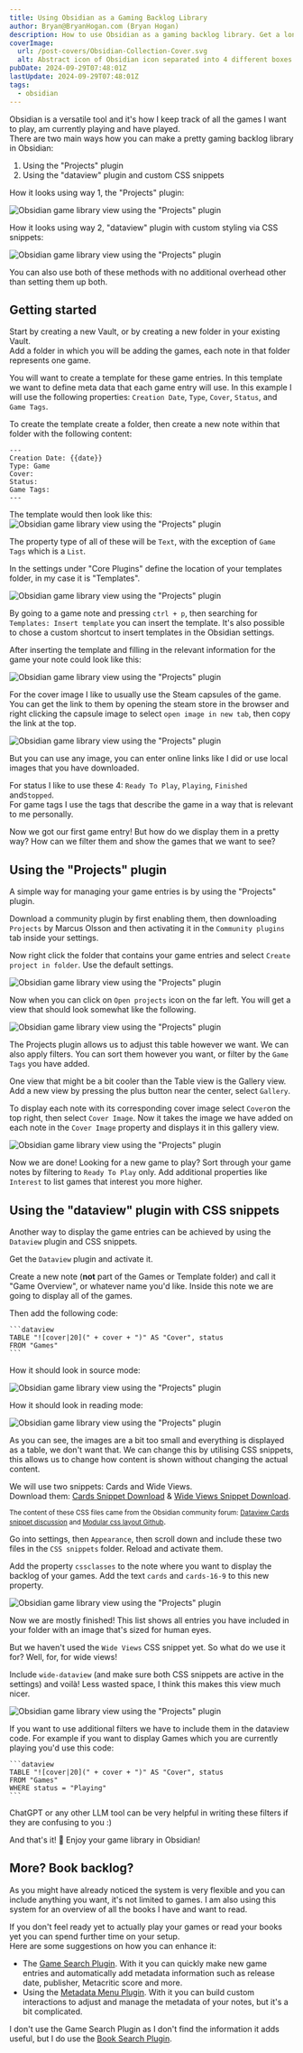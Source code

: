 ```yaml
---
title: Using Obsidian as a Gaming Backlog Library
author: Bryan@BryanHogan.com (Bryan Hogan)
description: How to use Obsidian as a gaming backlog library. Get a long-lasting overview of games you want to and have played. 
coverImage:
  url: /post-covers/Obsidian-Collection-Cover.svg
  alt: Abstract icon of Obsidian icon separated into 4 different boxes.
pubDate: 2024-09-29T07:48:01Z
lastUpdate: 2024-09-29T07:48:01Z
tags:
  - obsidian
---
```


Obsidian is a versatile tool and it's how I keep track of all the games I want to play, am currently playing and have played.  
There are two main ways how you can make a pretty gaming backlog library in Obsidian:  
1. Using the "Projects" plugin
2. Using the "dataview" plugin and custom CSS snippets

How it looks using way 1, the "Projects" plugin:

![Obsidian game library view using the "Projects" plugin](../../assets/blog/Obsidian-Game-Library-Projects-Gallery-View.png)

How it looks using way 2, "dataview" plugin with custom styling via CSS snippets:

![Obsidian game library view using the "Projects" plugin](../../assets/blog/Obsidian-Game-Library-Dataview-wideview-Added.png)

You can also use both of these methods with no additional overhead other than setting them up both.

## Getting started
Start by creating a new Vault, or by creating a new folder in your existing Vault.  
Add a folder in which you will be adding the games, each note in that folder represents one game.

You will want to create a template for these game entries. In this template we want to define meta data that each game entry will use. In this example I will use the following properties: `Creation Date`, `Type`, `Cover`, `Status`, and `Game Tags`.

To create the template create a folder, then create a new note within that folder with the following content:

```
---
Creation Date: {{date}}
Type: Game
Cover: 
Status: 
Game Tags:
---
```

The template would then look like this:
![Obsidian game library view using the "Projects" plugin](../../assets/blog/Obsidian-Game-Library-Template-Setup.png)


The property type of all of these will be `Text`, with the exception of `Game Tags` which is a `List`.

In the settings under "Core Plugins" define the location of your templates folder, in my case it is "Templates".

![Obsidian game library view using the "Projects" plugin](../../assets/blog/Obsidian-Game-Library-Template-Settings.png)

By going to a game note and pressing `ctrl + p`, then searching for `Templates: Insert template` you can insert the template. It's also possible to chose a custom shortcut to insert templates in the Obsidian settings.

After inserting the template and filling in the relevant information for the game your note could look like this:

![Obsidian game library view using the "Projects" plugin](../../assets/blog/Obsidian-Game-Library-Game-Entry-Example.png)

For the cover image I like to usually use the Steam capsules of the game. You can get the link to them by opening the steam store in the browser and right clicking the capsule image to select `open image in new tab`, then copy the link at the top.

![Obsidian game library view using the "Projects" plugin](../../assets/blog/Obsidian-Game-Library-Steam-Cover-Image.png)

But you can use any image, you can enter online links like I did or use local images that you have downloaded.

For status I like to use these 4: `Ready To Play`, `Playing`, `Finished` and`Stopped`.  
For game tags I use the tags that describe the game in a way that is relevant to me personally.

Now we got our first game entry! But how do we display them in a pretty way? How can we filter them and show the games that we want to see?

## Using the "Projects" plugin
A simple way for managing your game entries is by using the "Projects" plugin.

Download a community plugin by first enabling them, then downloading `Projects` by Marcus Olsson and then activating it in the `Community plugins` tab inside your settings.

Now right click the folder that contains your game entries and select `Create project in folder`. Use the default settings.

![Obsidian game library view using the "Projects" plugin](../../assets/blog/Obsidian-Game-Library-Create-Project.png)

Now when you can click on `Open projects` icon on the far left. You will get a view that should look somewhat like the following. 

![Obsidian game library view using the "Projects" plugin](../../assets/blog/Obsidian-Game-Library-Projects-First-View.png)

The Projects plugin allows us to adjust this table however we want. We can also apply filters. You can sort them however you want, or filter by the `Game Tags` you have added.

One view that might be a bit cooler than the Table view is the Gallery view. Add a new view by pressing the plus button near the center, select `Gallery`.

To display each note with its corresponding cover image select `Cover`on the top right, then select `Cover Image`. Now it takes the image we have added on each note in the `Cover Image` property and displays it in this gallery view.

![Obsidian game library view using the "Projects" plugin](../../assets/blog/Obsidian-Game-Library-Projects-Gallery-View.png)

Now we are done! Looking for a new game to play? Sort through your game notes by filtering to `Ready To Play` only. Add additional properties like `Interest` to list games that interest you more higher.

## Using the "dataview" plugin with CSS snippets
Another way to display the game entries can be achieved by using the `Dataview` plugin and CSS snippets.

Get the `Dataview` plugin and activate it.

Create a new note (**not** part of the Games or Template folder) and call it "Game Overview", or whatever name you'd like. Inside this note we are going to display all of the games.

Then add the following code:

````
```dataview
TABLE "![cover|20](" + cover + ")" AS "Cover", status
FROM "Games"
```
````

How it should look in source mode:

![Obsidian game library view using the "Projects" plugin](../../assets/blog/Obsidian-Game-Library-Dataview-Code.png)

How it should look in reading mode:

![Obsidian game library view using the "Projects" plugin](../../assets/blog/Obsidian-Game-Library-Dataview-Reading-Mode-Setup.png)

As you can see, the images are a bit too small and everything is displayed as a table, we don't want that. We can change this by utilising CSS snippets, this allows us to change how content is shown without changing the actual content.

We will use two snippets: Cards and Wide Views.  
Download them: <a href="/documents/Obsidian-Cards-Snippet.css" download="Obsidian-Cards-Snippet">Cards Snippet Download</a> & <a href="/documents/Obsidian-Wide-Views-Snippet.css" download="Obsidian-Wide-Views-Snippet">Wide Views Snippet Download</a>.

<small>The content of these CSS files came from the Obsidian community forum: [Dataview Cards snippet discussion](https://forum.obsidian.md/t/snippet-so-you-can-use-dataview-cards-from-minimal-theme-in-any-theme/56866/5) and [Modular css layout Github](https://github.com/efemkay/obsidian-modular-css-layout)</small>.

Go into settings, then `Appearance`, then scroll down and include these two files in the `CSS snippets` folder. Reload and activate them.

Add the property `cssclasses` to the note where you want to display the backlog of your games. Add the text `cards` and `cards-16-9` to this new property.

![Obsidian game library view using the "Projects" plugin](../../assets/blog/Obsidian-Game-Library-Dataview-cssclasses-Added.png)

Now we are mostly finished! This list shows all entries you have included in your folder with an image that's sized for human eyes. 

But we haven't used the `Wide Views` CSS snippet yet. So what do we use it for? Well, for, for wide views!

Include `wide-dataview` (and make sure both CSS snippets are active in the settings) and voilà! Less wasted space, I think this makes this view much nicer.

![Obsidian game library view using the "Projects" plugin](../../assets/blog/Obsidian-Game-Library-Dataview-wideview-Added.png)

If you want to use additional filters we have to include them in the dataview code. For example if you want to display Games which you are currently playing you'd use this code:
````
```dataview
TABLE "![cover|20](" + cover + ")" AS "Cover", status
FROM "Games"
WHERE status = "Playing"
```
````

ChatGPT or any other LLM tool can be very helpful in writing these filters if they are confusing to you :)

And that's it! 🎉 Enjoy your game library in Obsidian!

## More? Book backlog?
As you might have already noticed the system is very flexible and you can include anything you want, it's not limited to games. I am also using this system for an overview of all the books I have and want to read.

If you don't feel ready yet to actually play your games or read your books yet you can spend further time on your setup.  
Here are some suggestions on how you can enhance it:
- The [Game Search Plugin](https://obsidian.md/plugins?id=game-search). With it you can quickly make new game entries and automatically add metadata information such as release date, publisher, Metacritic score and more.
- Using the [Metadata Menu Plugin](https://obsidian.md/plugins?id=metadata-menu). With it you can build custom interactions to adjust and manage the metadata of your notes, but it's a bit complicated.

I don't use the Game Search Plugin as I don't find the information it adds useful, but I do use the [Book Search Plugin](https://obsidian.md/plugins?id=obsidian-book-search-plugin).